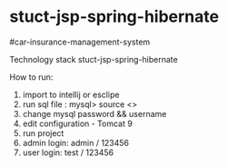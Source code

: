 # stuct-jsp-spring-hibernate
#car-insurance-management-system


Technology stack
stuct-jsp-spring-hibernate

How to run:
1. import to intellij or esclipe
2. run sql file : mysql> source <<sql file>>
3. change mysql password && username
4. edit configuration - Tomcat 9
5. run project
6. admin login: admin / 123456
7. user login: test / 123456
